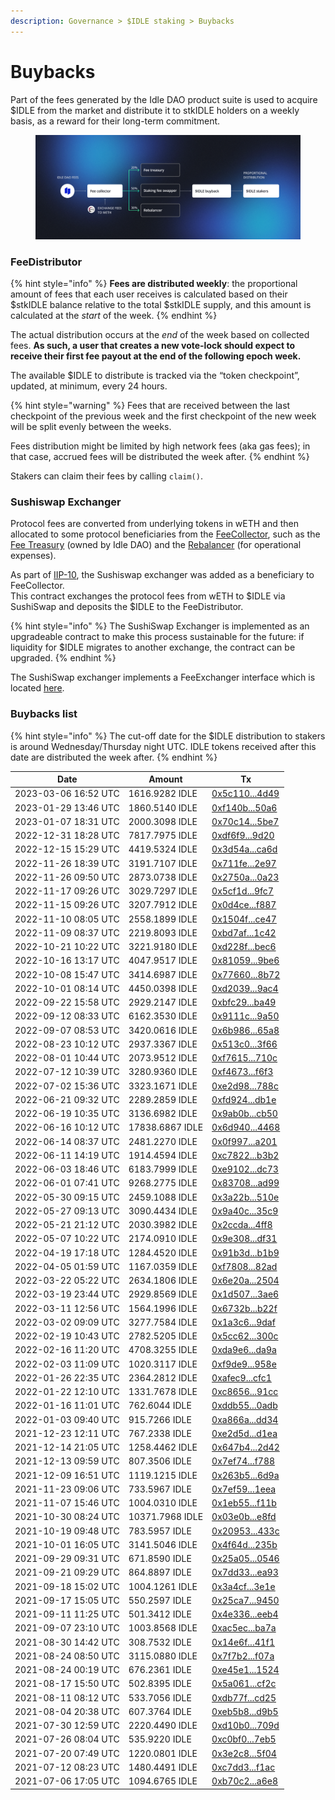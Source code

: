 ```yaml
---
description: Governance > $IDLE staking > Buybacks
---
```


# Buybacks

Part of the fees generated by the Idle DAO product suite is used to acquire $IDLE from the market and distribute it to stkIDLE holders on a weekly basis, as a reward for their long-term commitment.

<figure><img src="../../.gitbook/assets/image (18).png" alt=""><figcaption></figcaption></figure>

### FeeDistributor&#x20;

{% hint style="info" %}
**Fees are distributed weekly**: the proportional amount of fees that each user receives is calculated based on their $stkIDLE balance relative to the total $stkIDLE supply, and this amount is calculated at the _start_ of the week.&#x20;
{% endhint %}

The actual distribution occurs at the _end_ of the week based on collected fees. **As such, a user that creates a new vote-lock should expect to receive their first fee payout at the end of the following epoch week.**

The available $IDLE to distribute is tracked via the “token checkpoint”, updated, at minimum, every 24 hours.&#x20;

{% hint style="warning" %}
Fees that are received between the last checkpoint of the previous week and the first checkpoint of the new week will be split evenly between the weeks.&#x20;

Fees distribution might be limited by high network fees (aka gas fees); in that case, accrued fees will be distributed the week after.
{% endhint %}

Stakers can claim their fees by calling `claim()`.

### Sushiswap Exchanger

Protocol fees are converted from underlying tokens in wETH and then allocated to some protocol beneficiaries from the [FeeCollector](https://etherscan.io/address/0xbecc659bfc6edca552fa1a67451cc6b38a0108e4), such as the [Fee Treasury](https://etherscan.io/address/0x69a62c24f16d4914a48919613e8ee330641bcb94) (owned by Idle DAO) and the [Rebalancer](https://etherscan.io/address/0xb3c8e5534f0063545cbbb7ce86854bf42db8872b) (for operational expenses).&#x20;

As part of [IIP-10](https://gov.idle.finance/t/iip-10-single-token-staking/543), the Sushiswap exchanger was added as a beneficiary to FeeCollector. \
This contract exchanges the protocol fees from wETH to $IDLE via SushiSwap and deposits the $IDLE to the FeeDistributor.

{% hint style="info" %}
The SushiSwap Exchanger is implemented as an upgradeable contract to make this process sustainable for the future: if liquidity for $IDLE migrates to another exchange, the contract can be upgraded.
{% endhint %}

The SushiSwap exchanger implements a FeeExchanger interface which is located [here](https://github.com/Idle-Finance/idle-staking/blob/master/contracts/interface/IFeeExchanger.sol).

### Buybacks list

{% hint style="info" %}
The cut-off date for the $IDLE distribution to stakers is around Wednesday/Thursday night UTC. IDLE tokens received after this date are distributed the week after.&#x20;
{% endhint %}

| Date                 | Amount          | Tx                                                                                                           |
| -------------------- | --------------- | ------------------------------------------------------------------------------------------------------------ |
| 2023-03-06 16:52 UTC | 1616.9282 IDLE  | [0x5c110...4d49](https://etherscan.io/tx/0x5c11047c955919712bfba27c1b07a5bb53fe20cbfc795fae3186a87007274d49) |
| 2023-01-29 13:46 UTC | 1860.5140 IDLE  | [0xf140b...50a6](https://etherscan.io/tx/0xf140bb1c67b042f8d052db0b511c1fdc6e372b0ad846e6959dccabb03ff950a6) |
| 2023-01-07 18:31 UTC | 2000.3098 IDLE  | [0x70c14...5be7](https://etherscan.io/tx/0x70c146ae311318fec9236165cbfcb1b98ae15d3dd95d7cf4f0fde50f774d5be7) |
| 2022-12-31 18:28 UTC | 7817.7975 IDLE  | [0xdf6f9...9d20](https://etherscan.io/tx/0xdf6f91607ac61b7b946efb150b551a8cf4688e8418e34e72723bdde757969d20) |
| 2022-12-15 15:29 UTC | 4419.5324 IDLE  | [0x3d54a...ca6d](https://etherscan.io/tx/0x3d54a7ebabaf1c4ec46cbc9779b1be102e138183a2cad7f11e5a5e3f75f0ca6d) |
| 2022-11-26 18:39 UTC | 3191.7107 IDLE  | [0x711fe...2e97](https://etherscan.io/tx/0x711fe258c5d2b6041fddf4993dc771e889c53fb0f2c2aa773592c756cd892e97) |
| 2022-11-26 09:50 UTC | 2873.0738 IDLE  | [0x2750a...0a23](https://etherscan.io/tx/0x2750ac0f2b9fb1a91023b86e666993448f6af1f0942caa769562f2ab7daa0a23) |
| 2022-11-17 09:26 UTC | 3029.7297 IDLE  | [0x5cf1d...9fc7](https://etherscan.io/tx/0x5cf1d5bf165b810c6e380fb0ada76006ba33908acda1075e9c06d8e396ba9fc7) |
| 2022-11-15 09:26 UTC | 3207.7912 IDLE  | [0x0d4ce...f887](https://etherscan.io/tx/0x0d4ceddd13c729dc56eed0c1c358cd5ca0cced1d8d2a5117c5b396c9e9b0f887) |
| 2022-11-10 08:05 UTC | 2558.1899 IDLE  | [0x1504f...ce47](https://etherscan.io/tx/0x1504fcbc97a29242d28bfe8f0de741eddd4a117b994fa5ed676767fc50f8ce47) |
| 2022-11-09 08:37 UTC | 2219.8093 IDLE  | [0xbd7af...1c42](https://etherscan.io/tx/0xbd7af786f4ab6d3bad6b14645ae1d82c6b74f724ea5a4743e7f0232e0c511c42) |
| 2022-10-21 10:22 UTC | 3221.9180 IDLE  | [0xd228f...bec6](https://etherscan.io/tx/0xd228fa48e5a42b97f31b152c1d0266ab1d71bab3ad62efcd471222059a00bec6) |
| 2022-10-16 13:17 UTC | 4047.9517 IDLE  | [0x81059...9be6](https://etherscan.io/tx/0x81059dc04b8e7c27b00f0f9361380feafd87557a67292f9576c7a4a87e639be6) |
| 2022-10-08 15:47 UTC | 3414.6987 IDLE  | [0x77660...8b72](https://etherscan.io/tx/0x776603be7609089dbcaa22a12d2f99dd7625473d60b8cc6323f5b94aef598b72) |
| 2022-10-01 08:14 UTC | 4450.0398 IDLE  | [0xd2039...9ac4](https://etherscan.io/tx/0xd2039d0b7b048006140bcdd296799a95ccd7570a569c75b90266db34cc9c9ac4) |
| 2022-09-22 15:58 UTC | 2929.2147 IDLE  | [0xbfc29...ba49](https://etherscan.io/tx/0xbfc29d6fe4cf24eedd54a5c6bce1941dc6f5dfbbe8bb614230488b52e953ba49) |
| 2022-09-12 08:33 UTC | 6162.3530 IDLE  | [0x9111c...9a50](https://etherscan.io/tx/0x9111c3ce48a9addd2ad5d188c05b608849fcd671c68400e0b8e0d882c78f9a50) |
| 2022-09-07 08:53 UTC | 3420.0616 IDLE  | [0x6b986...65a8](https://etherscan.io/tx/0x6b986fb71b35c78dfda49fdba9bbf045a7ee750d64823ec3cf80a2fb7c1d65a8) |
| 2022-08-23 10:12 UTC | 2937.3367 IDLE  | [0x513c0...3f66](https://etherscan.io/tx/0x513c0905c659cd31ebb977d073193005dd209cb73387bc9c5c072b8c609c3f66) |
| 2022-08-01 10:44 UTC | 2073.9512 IDLE  | [0xf7615...710c](https://etherscan.io/tx/0xf76154361c83a0c299aebbdd21708e53af4f33f2a3e483f6c7df35e991e3710c) |
| 2022-07-12 10:39 UTC | 3280.9360 IDLE  | [0xf4673...f6f3](https://etherscan.io/tx/0xf4673fdfba6282b24ccd75243316655420dfd8b6b29c5f1ce4ce29db8b53f6f3) |
| 2022-07-02 15:36 UTC | 3323.1671 IDLE  | [0xe2d98...788c](https://etherscan.io/tx/0xe2d9842c2f72c0fb8dfc121a010a00c00563fc92566d0c46d094ab336ffb788c) |
| 2022-06-21 09:32 UTC | 2289.2859 IDLE  | [0xfd924...db1e](https://etherscan.io/tx/0xfd9248ea2df8ef1511ae568851ef6fd4f90f83d950e160776144015c507bdb1e) |
| 2022-06-19 10:35 UTC | 3136.6982 IDLE  | [0x9ab0b...cb50](https://etherscan.io/tx/0x9ab0b6e1f11d510d49e9ef311a1e93b9b6062fbe7ac3c85213025fa0b90dcb50) |
| 2022-06-16 10:12 UTC | 17838.6867 IDLE | [0x6d940...4468](https://etherscan.io/tx/0x6d940267d858e61b623141a7544d2e8805f8b7addc4c51872274828194904468) |
| 2022-06-14 08:37 UTC | 2481.2270 IDLE  | [0x0f997...a201](https://etherscan.io/tx/0x0f997eff64d83de3baa28ad9492613d3b3228ed7d9c6caee61f03c437edda201) |
| 2022-06-11 14:19 UTC | 1914.4594 IDLE  | [0xc7822...b3b2](https://etherscan.io/tx/0xc782206593e6620ef0d0924a424af359dfce654da5cf11c60810a4d717c3b3b2) |
| 2022-06-03 18:46 UTC | 6183.7999 IDLE  | [0xe9102...dc73](https://etherscan.io/tx/0xe91026f26ff5cf67e2bbddbc8909b5ede08548b040a729f223981926b3f2dc73) |
| 2022-06-01 07:41 UTC | 9268.2775 IDLE  | [0x83708...ad99](https://etherscan.io/tx/0x83708dda791950ada363918bd4e8765afe4ca82ce35daf8f716973eaf1afad99) |
| 2022-05-30 09:15 UTC | 2459.1088 IDLE  | [0x3a22b...510e](https://etherscan.io/tx/0x3a22bc547c5026964638dd7af075c1fa21eb81b5e66ac68d10ea0339c0f6510e) |
| 2022-05-27 09:13 UTC | 3090.4434 IDLE  | [0x9a40c...35c9](https://etherscan.io/tx/0x9a40c1129afef49d458b01ffca00b6619143770a2d792d60424f42d0cfa835c9) |
| 2022-05-21 21:12 UTC | 2030.3982 IDLE  | [0x2ccda...4ff8](https://etherscan.io/tx/0x2ccda70066e6fe7f32000d8e77ff15e8edea6196fcb9d99a4780b858c2c94ff8) |
| 2022-05-07 10:22 UTC | 2174.0910 IDLE  | [0x9e308...df31](https://etherscan.io/tx/0x9e308dc8e1e9808bed1e6b074c41b892bcf5c46a93853796d6bacd7b5eeedf31) |
| 2022-04-19 17:18 UTC | 1284.4520 IDLE  | [0x91b3d...b1b9](https://etherscan.io/tx/0x91b3de225fcd79b6419e4704566336fe5cba316b0a5ca3518691130411c3b1b9) |
| 2022-04-05 01:59 UTC | 1167.0359 IDLE  | [0xf7808...82ad](https://etherscan.io/tx/0xf780860ca26dfe36aa9cef2e4ea43380df83b61db54381ec074219892c6282ad) |
| 2022-03-22 05:22 UTC | 2634.1806 IDLE  | [0x6e20a...2504](https://etherscan.io/tx/0x6e20ae69050d3083ad20b7c33f5f857d571d26e9b79c607756907a2255132504) |
| 2022-03-19 23:44 UTC | 2929.8569 IDLE  | [0x1d507...3ae6](https://etherscan.io/tx/0x1d507a4006cb79ec3e4e2af2f47f80b3527a60052bd01065e3c8962a7afd3ae6) |
| 2022-03-11 12:56 UTC | 1564.1996 IDLE  | [0x6732b...b22f](https://etherscan.io/tx/0x6732bd4dfb0a02f7fc540ad74cee6d179c4baf96443edb36fa20d40147e3b22f) |
| 2022-03-02 09:09 UTC | 3277.7584 IDLE  | [0x1a3c6...9daf](https://etherscan.io/tx/0x1a3c64390a0cf280c7d12bfd5a64b0d9d7ff7d2ad18ac06d93fd30bd72849daf) |
| 2022-02-19 10:43 UTC | 2782.5205 IDLE  | [0x5cc62...300c](https://etherscan.io/tx/0x5cc62246981dd4ba7c78ec32f968b239908c8295112959231930c8e1eb68300c) |
| 2022-02-16 11:20 UTC | 4708.3255 IDLE  | [0xda9e6...da9a](https://etherscan.io/tx/0xda9e6bf7c55192c4476df71bdc0fa9f00823baad9cdffbc8884ce21feee9da9a) |
| 2022-02-03 11:09 UTC | 1020.3117 IDLE  | [0xf9de9...958e](https://etherscan.io/tx/0xf9de979ba798cbb3a62a80b015f2e6595cd83bd0d20e4db3bda8a392f9c7958e) |
| 2022-01-26 22:35 UTC | 2364.2812 IDLE  | [0xafec9...cfc1](https://etherscan.io/tx/0xafec9137a12f73177ba3be292b8260b345c687a4ff0e7e811b1d520e13c7cfc1) |
| 2022-01-22 12:10 UTC | 1331.7678 IDLE  | [0xc8656...91cc](https://etherscan.io/tx/0xc8656fb2e07d5b4665195fcebe5be6d7a60ded1dbe191ca6e329bbca546a91cc) |
| 2022-01-16 11:01 UTC | 762.6044 IDLE   | [0xddb55...0adb](https://etherscan.io/tx/0xddb55ee14c36ef4c31465efb3a2096a17daf4106c556488a9e8c81540eb90adb) |
| 2022-01-03 09:40 UTC | 915.7266 IDLE   | [0xa866a...dd34](https://etherscan.io/tx/0xa866a3f4dc3dca754b9028db899cfda40d5a1f5f741511d4c7a3e85e31b9dd34) |
| 2021-12-23 12:11 UTC | 767.2338 IDLE   | [0xe2d5d...d1ea](https://etherscan.io/tx/0xe2d5d77040b172afd29ca97a5ebd86dd65f86c0727b753e96cde6101ab8cd1ea) |
| 2021-12-14 21:05 UTC | 1258.4462 IDLE  | [0x647b4...2d42](https://etherscan.io/tx/0x647b45a93a1dc692d5f61c5eac3e9ad4331fcfb9e429acefa87f5d77809e2d42) |
| 2021-12-13 09:59 UTC | 807.3506 IDLE   | [0x7ef74...f788](https://etherscan.io/tx/0x7ef74af5b4ff3ecf28efbb01d1cdaf6881528400e16071fe7c95b896fb58f788) |
| 2021-12-09 16:51 UTC | 1119.1215 IDLE  | [0x263b5...6d9a](https://etherscan.io/tx/0x263b5cb30136a3641aa10d49d3b8137f1c6a46b3ef3a1f49b5f9c610739a6d9a) |
| 2021-11-23 09:06 UTC | 733.5967 IDLE   | [0x7ef59...1eea](https://etherscan.io/tx/0x7ef5954674cd50639e93777328d52f8e8e15e8308b2d8aa4d62277d6f51a1eea) |
| 2021-11-07 15:46 UTC | 1004.0310 IDLE  | [0x1eb55...f11b](https://etherscan.io/tx/0x1eb5561ac3cc568b7f1c657dac9280be4273daca1410b8191bbe390fb74df11b) |
| 2021-10-30 08:24 UTC | 10371.7968 IDLE | [0x03e0b...e8fd](https://etherscan.io/tx/0x03e0b24e6896b1aacadc6cd2383b17cd95c9e01071a4a66c57231547a8f8e8fd) |
| 2021-10-19 09:48 UTC | 783.5957 IDLE   | [0x20953...433c](https://etherscan.io/tx/0x20953a2a6c174ea461bebcb31f6e2cf18fc803784c9cef6f5dcd956975ae433c) |
| 2021-10-01 16:05 UTC | 3141.5046 IDLE  | [0x4f64d...235b](https://etherscan.io/tx/0x4f64d51eb2f75cfa3c417dcece46987c8354f94faf131970bfe210a590b8235b) |
| 2021-09-29 09:31 UTC | 671.8590 IDLE   | [0x25a05...0546](https://etherscan.io/tx/0x25a058925d13648e38c99c466fc4e1f7196c1ee9bdd4bd3ef509eabb97d90546) |
| 2021-09-21 09:29 UTC | 864.8897 IDLE   | [0x7dd33...ea93](https://etherscan.io/tx/0x7dd336816e215cc60c62185dce4e1ddd5ab85135f607ff658e849cc56644ea93) |
| 2021-09-18 15:02 UTC | 1004.1261 IDLE  | [0x3a4cf...3e1e](https://etherscan.io/tx/0x3a4cff26914e6600b2320749953e14ece6f9b2ff50afee788e454a939be73e1e) |
| 2021-09-17 15:05 UTC | 550.2597 IDLE   | [0x25ca7...9450](https://etherscan.io/tx/0x25ca733b4a2c102acf6865eaca1f571d9e6f9a76eb06c5ce02a31849e72e9450) |
| 2021-09-11 11:25 UTC | 501.3412 IDLE   | [0x4e336...eeb4](https://etherscan.io/tx/0x4e336ca439adc1e4b241756eabc61d04e608431cb5ecdaeeec03d540d14aeeb4) |
| 2021-09-07 23:10 UTC | 1003.8568 IDLE  | [0xac5ec...ba7a](https://etherscan.io/tx/0xac5ec93c20b971ac144824c1866cfff6281b255cef2218cf83b10896bef6ba7a) |
| 2021-08-30 14:42 UTC | 308.7532 IDLE   | [0x14e6f...41f1](https://etherscan.io/tx/0x14e6f146f0bf84507def4131463a67d11f0371c742c4b2791f96d34167f941f1) |
| 2021-08-24 08:50 UTC | 3115.0880 IDLE  | [0x7f7b2...f07a](https://etherscan.io/tx/0x7f7b2e0e643b2fb11d2c0841fb0a1ea5a9bc456c4550a58fbb3eedaaab45f07a) |
| 2021-08-24 00:19 UTC | 676.2361 IDLE   | [0xe45e1...1524](https://etherscan.io/tx/0xe45e14c48e1638f15bf72566fa7eabdf0572d136f8a534b58ef93958db121524) |
| 2021-08-17 15:50 UTC | 502.8395 IDLE   | [0x5a061...cf2c](https://etherscan.io/tx/0x5a061ae56e124417ceaae8c2c2a2df92dbfcc5cfef2bea53e9f5f29ddf1dcf2c) |
| 2021-08-11 08:12 UTC | 533.7056 IDLE   | [0xdb77f...cd25](https://etherscan.io/tx/0xdb77fd20d911c82be7d285fa21891162121816618285b415f2b68c7b9082cd25) |
| 2021-08-04 20:38 UTC | 607.3764 IDLE   | [0xeb5b8...d9b5](https://etherscan.io/tx/0xeb5b832ccf1f99f6ef5725ca1d686a98c4f412b49cc35b065da522cce946d9b5) |
| 2021-07-30 12:59 UTC | 2220.4490 IDLE  | [0xd10b0...709d](https://etherscan.io/tx/0xd10b017853cc35c79e742a0cd29fa127da7e41861175d73daf650652461a709d) |
| 2021-07-26 08:04 UTC | 535.9220 IDLE   | [0xc0bf0...7eb5](https://etherscan.io/tx/0xc0bf09435d3b15103b5509cb389c102a96e0e031ec604a71153d3c6174b47eb5) |
| 2021-07-20 07:49 UTC | 1220.0801 IDLE  | [0x3e2c8...5f04](https://etherscan.io/tx/0x3e2c805a5b7955b6d17223c4ba62be3c1c190890f8a3945dc8445aff85b15f04) |
| 2021-07-12 08:23 UTC | 1480.4491 IDLE  | [0xc7dd3...f1ac](https://etherscan.io/tx/0xc7dd30a5c6e494a4b5d6b84b1565475df6574ca76ace709959f69e45b8c3f1ac) |
| 2021-07-06 17:05 UTC | 1094.6765 IDLE  | [0xb70c2...a6e8](https://etherscan.io/tx/0xb70c2b3d17fd9e77b1e316709df1e1c1675b3da984bf4998f3164fcdecc5a6e8) |
